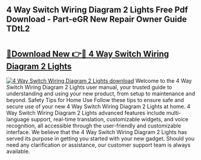 ## 4 Way Switch Wiring Diagram 2 Lights Free Pdf Download - Part-eGR New Repair Owner Guide TDtL2

# <h2><a href="http://dfjbbqw.blite.top/?on=4+Way+Switch+Wiring+Diagram+2+Lights">🔗Download New 👉🔴 4 Way Switch Wiring Diagram 2 Lights</a></h2>

[![4 Way Switch Wiring Diagram 2 Lights download](https://i.imgur.com/lujVjoI.png)](http://dfjbbqw.blite.top/?on=4+Way+Switch+Wiring+Diagram+2+Lights)
Welcome to the 4 Way Switch Wiring Diagram 2 Lights user manual, your trusted guide to understanding and using your new product, from setup to maintenance and beyond. Safety Tips for Home Use Follow these tips to ensure safe and secure use of your new 4 Way Switch Wiring Diagram 2 Lights at home. 4 Way Switch Wiring Diagram 2 Lights advanced features include multi-language support, real-time translation, customizable widgets, and voice recognition, all accessible through the user-friendly and customizable interface. We believe that the 4 Way Switch Wiring Diagram 2 Lights has served its purpose in getting you started with your new gadget. Should you need any clarification or assistance, our customer support team is always available.

